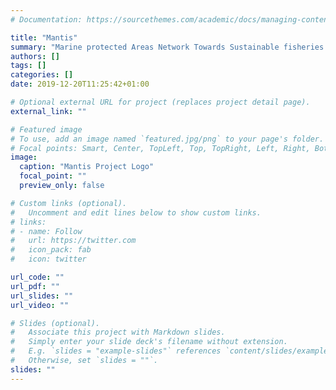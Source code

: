 ```yaml
---
# Documentation: https://sourcethemes.com/academic/docs/managing-content/

title: "Mantis"
summary: "Marine protected Areas Network Towards Sustainable fisheries in the Central Mediterranean is a three year project funded by the European Commission – DG Maritime Affairs and Fisheries (DG MARE) under the theme“ Marine protected areas: network(s) for enhancement of sustainable fisheries in EU Mediterranean waters Mare/2014/41."
authors: []
tags: []
categories: []
date: 2019-12-20T11:25:42+01:00

# Optional external URL for project (replaces project detail page).
external_link: ""

# Featured image
# To use, add an image named `featured.jpg/png` to your page's folder.
# Focal points: Smart, Center, TopLeft, Top, TopRight, Left, Right, BottomLeft, Bottom, BottomRight.
image:
  caption: "Mantis Project Logo"
  focal_point: ""
  preview_only: false

# Custom links (optional).
#   Uncomment and edit lines below to show custom links.
# links:
# - name: Follow
#   url: https://twitter.com
#   icon_pack: fab
#   icon: twitter

url_code: ""
url_pdf: ""
url_slides: ""
url_video: ""

# Slides (optional).
#   Associate this project with Markdown slides.
#   Simply enter your slide deck's filename without extension.
#   E.g. `slides = "example-slides"` references `content/slides/example-slides.md`.
#   Otherwise, set `slides = ""`.
slides: ""
---
```

